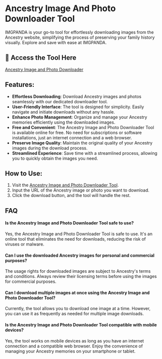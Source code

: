 # Ancestry Image And Photo Downloader Tool

IMGPANDA is your go-to tool for effortlessly downloading images from the Ancestry website, simplifying the process of preserving your family history visually. Explore and save with ease at IMGPANDA.

## 🔗 Access the Tool Here
[Ancestry Image and Photo Downloader](https://imgpanda.com/ancestry-image-and-photo-downloader-tool/)

## Features:

- **Effortless Downloading**: Download Ancestry images and photos seamlessly with our dedicated downloader tool.
- **User-Friendly Interface**: The tool is designed for simplicity. Easily navigate and initiate downloads without any hassle.
- **Enhance Photo Management**: Organize and manage your Ancestry memories efficiently using the downloaded images.
- **Free and Convenient**: The Ancestry Image and Photo Downloader Tool is available online for free. No need for subscriptions or software installations, just an internet connection and a web browser.
- **Preserve Image Quality**: Maintain the original quality of your Ancestry images during the download process.
- **Streamlined Experience**: Save time with a streamlined process, allowing you to quickly obtain the images you need.

## How to Use:

1. Visit the [Ancestry Image and Photo Downloader Tool](https://imgpanda.com/ancestry-image-and-photo-downloader-tool/).
2. Input the URL of the Ancestry image or photo you want to download.
3. Click the download button, and the tool will handle the rest.

## FAQ

#### Is the Ancestry Image and Photo Downloader Tool safe to use?

Yes, the Ancestry Image and Photo Downloader Tool is safe to use. It's an online tool that eliminates the need for downloads, reducing the risk of viruses or malware.

#### Can I use the downloaded Ancestry images for personal and commercial purposes?

The usage rights for downloaded images are subject to Ancestry's terms and conditions. Always review their licensing terms before using the images for commercial purposes.

#### Can I download multiple images at once using the Ancestry Image and Photo Downloader Tool?

Currently, the tool allows you to download one image at a time. However, you can use it as frequently as needed for multiple image downloads.

#### Is the Ancestry Image and Photo Downloader Tool compatible with mobile devices?

Yes, the tool works on mobile devices as long as you have an internet connection and a compatible web browser. Enjoy the convenience of managing your Ancestry memories on your smartphone or tablet.
